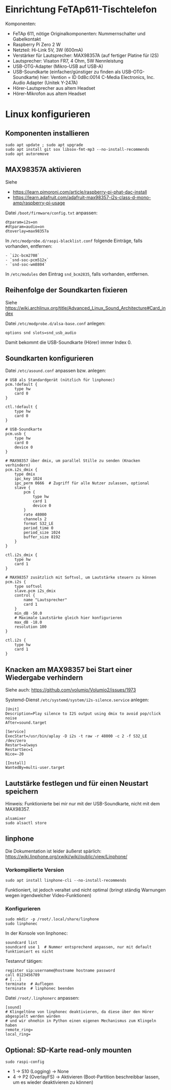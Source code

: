 # Einrichtung FeTAp611-Tischtelefon

Komponenten:

- FeTAp 611, nötige Originalkomponenten: Nummernschalter und Gabelkontakt
- Raspberry Pi Zero 2 W
- Netzteil: Hi-Link 5V, 3W (600mA)
- Verstärker für Lautsprecher: MAX98357A (auf fertiger Platine für I2S)
- Lautsprecher: Visaton FR7, 4 Ohm, 5W Nennleistung
- USB-OTG-Adapter (Mikro-USB auf USB-A)
- USB-Soundkarte (einfacher/günstiger zu finden als USB-OTG-Soundkarte)
  hier: Vention = ID 0d8c:0014 C-Media Electronics, Inc. Audio Adapter (Unitek Y-247A)
- Hörer-Lautsprecher aus altem Headset
- Hörer-Mikrofon aus altem Headset

# Linux konfigurieren

## Komponenten installieren

```
sudo apt update ; sudo apt upgrade
sudo apt install git sox libsox-fmt-mp3 --no-install-recommends
sudo apt autoremove
```

## MAX98357A aktivieren

Siehe
- https://learn.pimoroni.com/article/raspberry-pi-phat-dac-install
- https://learn.adafruit.com/adafruit-max98357-i2s-class-d-mono-amp/raspberry-pi-usage

Datei `/boot/firmware/config.txt` anpassen:

```
dtparam=i2s=on
#dtparam=audio=on
dtoverlay=max98357a
```

In `/etc/modprobe.d/raspi-blacklist.conf` folgende Einträge, falls vorhanden, entfernen:

    - `i2c-bcm2708`
    - `snd-soc-pcm512x`
    - `snd-soc-wm8804`

In `/etc/modules` den Eintrag `snd_bcm2835`, falls vorhanden, entfernen.

## Reihenfolge der Soundkarten fixieren

Siehe https://wiki.archlinux.org/title/Advanced_Linux_Sound_Architecture#Card_index

Datei `/etc/modprobe.d/alsa-base.conf` anlegen:

```
options snd slots=snd_usb_audio
```

Damit bekommt die USB-Soundkarte (Hörer) immer Index 0.

## Soundkarten konfigurieren

Datei `/etc/asound.conf` anpassen bzw. anlegen:

```
# USB als Standardgerät (nützlich für linphonec)
pcm.!default {
    type hw
    card 0
}

ctl.!default {
    type hw
    card 0
}

# USB-Soundkarte
pcm.usb {
    type hw
    card 0
    device 0
}

# MAX98357 über dmix, um parallel Stille zu senden (Knacken verhindern)
pcm.i2s_dmix {
    type dmix
    ipc_key 1024
    ipc_perm 0666  # Zugriff für alle Nutzer zulassen, optional
    slave {
        pcm {
            type hw
            card 1
            device 0
        }
        rate 48000
        channels 2
        format S32_LE
        period_time 0
        period_size 1024
        buffer_size 8192
    }
}

ctl.i2s_dmix {
    type hw
    card 1
}

# MAX98357 zusätzlich mit Softvol, um Lautstärke steuern zu können
pcm.i2s {
    type softvol
    slave.pcm i2s_dmix
    control {
        name "Lautsprecher"
        card 1
    }
    min_dB -50.0
    # Maximale Lautstärke gleich hier konfigurieren
    max_dB -18.0
    resolution 100
}

ctl.i2s {
    type hw
    card 1
}
```

## Knacken am MAX98357 bei Start einer Wiedergabe verhindern

Siehe auch: https://github.com/volumio/Volumio2/issues/1973

Systemd-Dienst `/etc/systemd/system/i2s-silence.service` anlegen:

```
[Unit]
Description=Play silence to I2S output using dmix to avoid pop/click noise
After=sound.target

[Service]
ExecStart=/usr/bin/aplay -D i2s -t raw -r 48000 -c 2 -f S32_LE /dev/zero
Restart=always
RestartSec=1
Nice=-20

[Install]
WantedBy=multi-user.target
```

## Lautstärke festlegen und für einen Neustart speichern

Hinweis: Funktionierte bei mir nur mit der USB-Soundkarte, nicht mit dem MAX98357.

```
alsamixer
sudo alsactl store
```

## linphone

Die Dokumentation ist leider äußerst spärlich: https://wiki.linphone.org/xwiki/wiki/public/view/Linphone/

### Vorkompilierte Version

```
sudo apt install linphone-cli --no-install-recommends
```

Funktioniert, ist jedoch veraltet und nicht optimal (bringt ständig Warnungen wegen irgendwelcher Video-Funktionen)

### Konfigurieren

```
sudo mkdir -p /root/.local/share/linphone
sudo linphonec
```

In der Konsole von linphonec:

```
soundcard list
soundcard use 1  # Nummer entsprechend anpassen, nur mit default funktioniert es nicht
```

Testanruf tätigen:

```
register sip:username@hostname hostname password
call 0123456789
# [...]
terminate  # Auflegen
terminate  # linphonec beenden
```

Datei `/root/.linphonerc` anpassen:

```
[sound]
# Klingeltöne von linphonec deaktivieren, da diese über den Hörer abgespielt werden würden
# und wir ohnehin in Python einen eigenen Mechanismus zum Klingeln haben
remote_ring=
local_ring=
```

## Optional: SD-Karte read-only mounten

`sudo raspi-config`

- 1 -> S10 (Logging) -> None
- 4 -> P2 (OverlayFS) -> Aktivieren (Boot-Partition beschreibbar lassen, um es wieder deaktivieren zu können)
